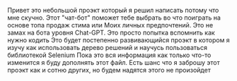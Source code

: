 Привет это небольшой проэкт который я решил написать потому что мне скучно.
Этот "чат-бот" поможет тебе выбрать во что поиграть на основе топа продаж стима или Моих личных предпочтений. Это не замах на бота уровня Chat-GPT. Это просто попытка вспомнить как нужно кодить
Это будет постепенно развивающийся проэкт в котором я изучу как использовать дерево решений и научусь пользоваться библиотекой Selenium
Пока это вся информация как только что-то изменится я буду дополнять этот файл. Есть шанс что я заброшу этот проэкт как и сотню других, но будем надятся этого не произойдет
 
